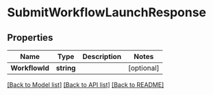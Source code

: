 # SubmitWorkflowLaunchResponse

## Properties

Name | Type | Description | Notes
------------ | ------------- | ------------- | -------------
**WorkflowId** | **string** |  | [optional] 

[[Back to Model list]](../README.md#documentation-for-models) [[Back to API list]](../README.md#documentation-for-api-endpoints) [[Back to README]](../README.md)


